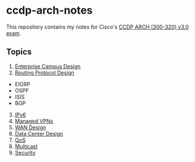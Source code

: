 # ccdp-arch-notes
This repository contains my notes for Cisco's [CCDP ARCH (300-320) v3.0 exam](https://www.cisco.com/c/en/us/training-events/training-certifications/exams/current-list/arch-300-320.html).

## Topics
1. [Enterprise Campus Design](/enterprise-campus-design.md)
2. [Routing Protocol Design](/routing-protocol-design.md)
  * EIGRP
  * OSPF
  * ISIS
  * BGP
3. [IPv6](/ipv6.md)
4. [Managed VPNs](/managed-vpns.md)
5. [WAN Design](/wan-design.md)
6. [Data Center Design](/data-center-design.md)
7. [QoS](/qos.md)
8. [Multicast](/multicast.md)
9. [Security](/security.md)
